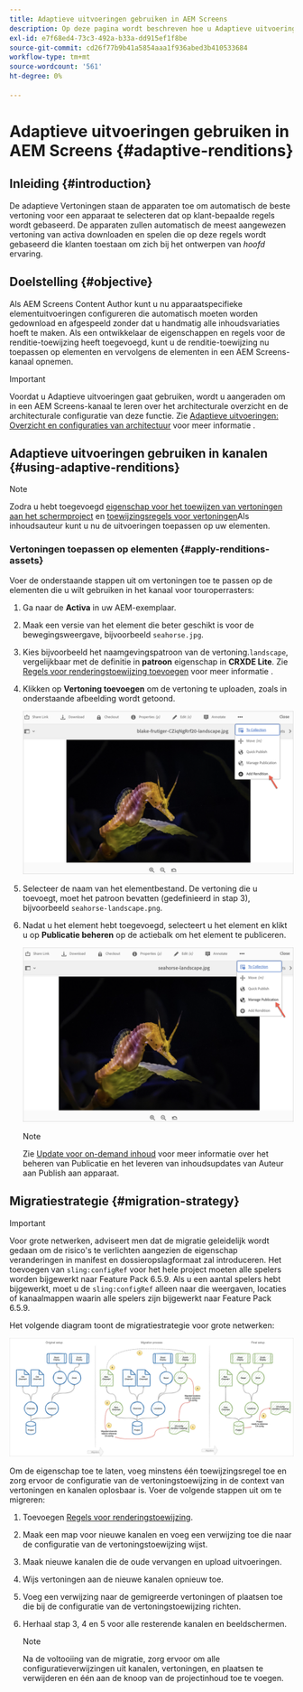 ```yaml
---
title: Adaptieve uitvoeringen gebruiken in AEM Screens
description: Op deze pagina wordt beschreven hoe u Adaptieve uitvoeringen in AEM Screens kunt gebruiken.
exl-id: e7f68ed4-73c3-492a-b33a-dd915ef1f8be
source-git-commit: cd26f77b9b41a5854aaa1f936abed3b410533684
workflow-type: tm+mt
source-wordcount: '561'
ht-degree: 0%

---
```


# Adaptieve uitvoeringen gebruiken in AEM Screens {#adaptive-renditions}

## Inleiding {#introduction}

De adaptieve Vertoningen staan de apparaten toe om automatisch de beste vertoning voor een apparaat te selecteren dat op klant-bepaalde regels wordt gebaseerd. De apparaten zullen automatisch de meest aangewezen vertoning van activa downloaden en spelen die op deze regels wordt gebaseerd die klanten toestaan om zich bij het ontwerpen van *hoofd* ervaring.

## Doelstelling {#objective}

Als AEM Screens Content Author kunt u nu apparaatspecifieke elementuitvoeringen configureren die automatisch moeten worden gedownload en afgespeeld zonder dat u handmatig alle inhoudsvariaties hoeft te maken.
Als een ontwikkelaar de eigenschappen en regels voor de renditie-toewijzing heeft toegevoegd, kunt u de renditie-toewijzing nu toepassen op elementen en vervolgens de elementen in een AEM Screens-kanaal opnemen.

>[!IMPORTANT]
>Voordat u Adaptieve uitvoeringen gaat gebruiken, wordt u aangeraden om in een AEM Screens-kanaal te leren over het architecturale overzicht en de architecturale configuratie van deze functie. Zie [Adaptieve uitvoeringen: Overzicht en configuraties van architectuur](/help/user-guide/adaptive-renditions.md) voor meer informatie .

## Adaptieve uitvoeringen gebruiken in kanalen {#using-adaptive-renditions}

>[!NOTE]
>Zodra u hebt toegevoegd [eigenschap voor het toewijzen van vertoningen aan het schermproject](/help/user-guide/adaptive-renditions.md#rendition-mapping-new) en [toewijzingsregels voor vertoningen](/help/user-guide/adaptive-renditions.md#add-rendition-mapping-rules)Als inhoudsauteur kunt u nu de uitvoeringen toepassen op uw elementen.

### Vertoningen toepassen op elementen {#apply-renditions-assets}

Voer de onderstaande stappen uit om vertoningen toe te passen op de elementen die u wilt gebruiken in het kanaal voor touroperrasters:

1. Ga naar de **Activa** in uw AEM-exemplaar.

1. Maak een versie van het element die beter geschikt is voor de bewegingsweergave, bijvoorbeeld `seahorse.jpg`.

1. Kies bijvoorbeeld het naamgevingspatroon van de vertoning.`landscape`, vergelijkbaar met de definitie in **patroon** eigenschap in **CRXDE Lite**. Zie [Regels voor renderingstoewijzing toevoegen](/help/user-guide/adaptive-renditions.md#add-rendition-mapping-rules) voor meer informatie .

1. Klikken op **Vertoning toevoegen** om de vertoning te uploaden, zoals in onderstaande afbeelding wordt getoond.

   ![afbeelding](/help/user-guide/assets/adaptive-renditions/manage-pub-asset2.png)

1. Selecteer de naam van het elementbestand. De vertoning die u toevoegt, moet het patroon bevatten (gedefinieerd in stap 3), bijvoorbeeld `seahorse-landscape.png`.

1. Nadat u het element hebt toegevoegd, selecteert u het element en klikt u op **Publicatie beheren** op de actiebalk om het element te publiceren.

   ![afbeelding](/help/user-guide/assets/adaptive-renditions/manage-pub-asset1.png)

   >[!NOTE]
   >Zie [Update voor on-demand inhoud](https://experienceleague.adobe.com/docs/experience-manager-screens/user-guide/authoring/content-updates/on-demand-content.html?lang=en) voor meer informatie over het beheren van Publicatie en het leveren van inhoudsupdates van Auteur aan Publish aan apparaat.


## Migratiestrategie {#migration-strategy}

>[!IMPORTANT]
>Voor grote netwerken, adviseert men dat de migratie geleidelijk wordt gedaan om de risico&#39;s te verlichten aangezien de eigenschap veranderingen in manifest en dossieropslagformaat zal introduceren. Het toevoegen van `sling:configRef` voor het hele project moeten alle spelers worden bijgewerkt naar Feature Pack 6.5.9. Als u een aantal spelers hebt bijgewerkt, moet u de `sling:configRef` alleen naar die weergaven, locaties of kanaalmappen waarin alle spelers zijn bijgewerkt naar Feature Pack 6.5.9.

Het volgende diagram toont de migratiestrategie voor grote netwerken:

![afbeelding](/help/user-guide/assets/adaptive-renditions/migration-strategy1.png)

Om de eigenschap toe te laten, voeg minstens één toewijzingsregel toe en zorg ervoor de configuratie van de vertoningstoewijzing in de context van vertoningen en kanalen oplosbaar is. Voer de volgende stappen uit om te migreren:

1. Toevoegen [Regels voor renderingstoewijzing](/help/user-guide/adaptive-renditions.md).
1. Maak een map voor nieuwe kanalen en voeg een verwijzing toe die naar de configuratie van de vertoningstoewijzing wijst.
1. Maak nieuwe kanalen die de oude vervangen en upload uitvoeringen.
1. Wijs vertoningen aan de nieuwe kanalen opnieuw toe.
1. Voeg een verwijzing naar de gemigreerde vertoningen of plaatsen toe die bij de configuratie van de vertoningstoewijzing richten.
1. Herhaal stap 3, 4 en 5 voor alle resterende kanalen en beeldschermen.

   >[!NOTE]
   >Na de voltooiing van de migratie, zorg ervoor om alle configuratieverwijzingen uit kanalen, vertoningen, en plaatsen te verwijderen en één aan de knoop van de projectinhoud toe te voegen.
